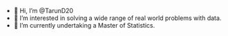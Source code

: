 - 👋 Hi, I’m @TarunD20
- 👀 I’m interested in solving a wide range of real world problems with data.
- 🌱 I’m currently undertaking a Master of Statistics.
